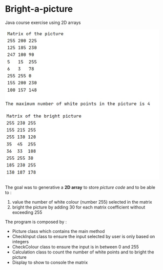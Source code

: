 # Bright-a-picture
Java course exercise using 2D arrays

![Console screen shot](Matrix.jpg)

The goal was to generative a **2D array** to store *picture code* and to be able to :

1. value the number of white colour (number 255) selected in the matrix
2. bright the picture by adding 30 for each matrix coefficient without exceeding 255

The program is composed by :
* Picture class which contains the main method
* CheckInput class to ensure the input selected by user is only based on integers
* CheckColour class to ensure the input is in between 0 and 255
* Calculation class to count the number of white points and to bright the picture
* Display to show to console the matrix




